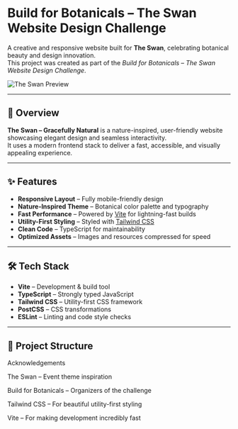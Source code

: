 # Build for Botanicals – The Swan Website Design Challenge

A creative and responsive website built for **The Swan**, celebrating botanical beauty and design innovation.  
This project was created as part of the *Build for Botanicals – The Swan Website Design Challenge*.

![The Swan Preview](./screenshot.png) <!-- Add a screenshot if available -->

---

## 🌿 Overview

**The Swan – Gracefully Natural** is a nature-inspired, user-friendly website showcasing elegant design and seamless interactivity.  
It uses a modern frontend stack to deliver a fast, accessible, and visually appealing experience.

---

## ✨ Features

- **Responsive Layout** – Fully mobile-friendly design
- **Nature-Inspired Theme** – Botanical color palette and typography
- **Fast Performance** – Powered by [Vite](https://vitejs.dev/) for lightning-fast builds
- **Utility-First Styling** – Styled with [Tailwind CSS](https://tailwindcss.com/)
- **Clean Code** – TypeScript for maintainability
- **Optimized Assets** – Images and resources compressed for speed

---

## 🛠 Tech Stack

- **Vite** – Development & build tool
- **TypeScript** – Strongly typed JavaScript
- **Tailwind CSS** – Utility-first CSS framework
- **PostCSS** – CSS transformations
- **ESLint** – Linting and code style checks

---

## 📂 Project Structure
Acknowledgements

The Swan – Event theme inspiration

Build for Botanicals – Organizers of the challenge

Tailwind CSS – For beautiful utility-first styling

Vite – For making development incredibly fast

